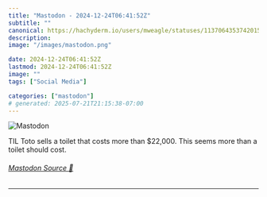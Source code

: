 ```yaml
---
title: "Mastodon - 2024-12-24T06:41:52Z"
subtitle: ""
canonical: https://hachyderm.io/users/mweagle/statuses/113706435374201547
description:
image: "/images/mastodon.png"

date: 2024-12-24T06:41:52Z
lastmod: 2024-12-24T06:41:52Z
image: ""
tags: ["Social Media"]

categories: ["mastodon"]
# generated: 2025-07-21T21:15:38-07:00
---
```

![Mastodon](/images/mastodon.png)

<p>TIL Toto sells a toilet that costs more than $22,000. This seems more than a toilet should cost.</p>


###### [Mastodon Source 🐘](https://hachyderm.io/@mweagle/113706435374201547)

___

